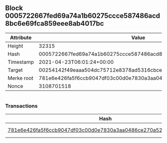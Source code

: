 ## Block 0005722667fed69a74a1b60275ccce587486acd8bc6e69fca859eee8ab4017bc

Attribute | Value
--- | ---
Height | 32315
Hash | 0005722667fed69a74a1b60275ccce587486acd8bc6e69fca859eee8ab4017bc
Timestamp | 2021-04-23T06:01:24+00:00
Target | 00254142f49eaaa504dc75712e8378ad5316cbcead634704b3734b6271167cc4
Merke root | 781e6e426fa5f6ccb9047df03c00d0e7830a3aa0486ce270a525505cea424257
Nonce | 3108701518

```

```

### Transactions

Hash | Amount
--- | ---
[781e6e426fa5f6ccb9047df03c00d0e7830a3aa0486ce270a525505cea424257](781e6e426fa5f6ccb9047df03c00d0e7830a3aa0486ce270a525505cea424257.md) | 10.00000000 SKEPTI 
